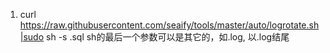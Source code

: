 1. curl https://raw.githubusercontent.com/seaify/tools/master/auto/logrotate.sh|sudo sh -s .sql
sh的最后一个参数可以是其它的，如.log, 以.log结尾

